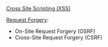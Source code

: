 [Cross Site Scripting (XSS)](chapter-12-attacking-users-cross-site-scripting.md)

[Request Forgery](chapter-13-attacking-users-other-techniques.md):
- On-Site Request Forgery (OSRF)
- Cross-Site Request Forgery (CSRF)

